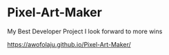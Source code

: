 # Pixel-Art-Maker
My Best Developer Project
I look forward to more wins


https://awofolaju.github.io/Pixel-Art-Maker/


